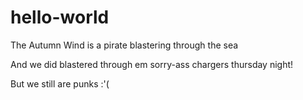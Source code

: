# hello-world
The Autumn Wind is a pirate
blastering through the sea

And we did blastered through em sorry-ass chargers thursday night!

But we still are punks :'(
